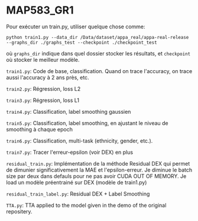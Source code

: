 # MAP583_GR1

Pour exécuter un train.py, utiliser quelque chose comme:

`python train1.py --data_dir /Data/dataset/appa_real/appa-real-release --graphs_dir ./graphs_test --checkpoint ./checkpoint_test`

où `graphs_dir` indique dans quel dossier stocker les résultats, et `checkpoint` où stocker le meilleur modèle.

`train1.py`: Code de base, classification. Quand on trace l'accuracy, on trace aussi l'accuracy à 2 ans près, etc.

`train2.py`: Régression, loss L2

`train3.py`: Régression, loss L1

`train4.py`: Classification, label smoothing gaussien

`train5.py`: Classification, label smoothing, en ajustant le niveau de smoothing à chaque epoch

`train6.py`: Classification, multi-task (ethnicity, gender, etc.).

`train7.py`: Tracer l'erreur-epsilon (voir DEX) en plus

`residual_train.py`: Implémentation de la méthode Residual DEX qui permet de dimunier significativement la MAE et l'epsilon-erreur. Je diminue le batch size par deux dans defauls pour ne pas avoir CUDA OUT OF MEMORY. 
Je load un modèle préentrainé sur DEX (modèle de train1.py)

`residual_train_label.py`: Residual DEX + Label Smoothing

`TTA.py`: TTA applied to the model given in the demo of the original repositery.
